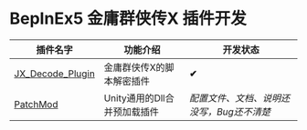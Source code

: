 # BepInEx5 金庸群侠传X 插件开发

| 插件名字                                                                                                         | 功能介绍                     | 开发状态                                   |
| ---------------------------------------------------------------------------------------------------------------- | ---------------------------- | ------------------------------------------ |
| [JX_Decode_Plugin](https://github.com/easternDay/JX_BepInEx5_Plugins/tree/main/JX_Decode_Plugin "金庸群侠传X解密插件") | 金庸群侠传X的脚本解密插件    | **✔**                               |
| [PatchMod](https://github.com/easternDay/JX_BepInEx5_Plugins/tree/main/PatchMod "通用自制外部Dll注入插件")             | Unity通用的Dll合并预加载插件 | *配置文件、文档、说明还没写，Bug还不清楚* |
